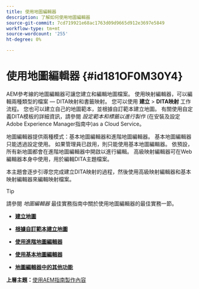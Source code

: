 ```yaml
---
title: 使用地圖編輯器
description: 了解如何使用地圖編輯器
source-git-commit: 7cd719921e68ac1763d09d9665d912e3697e5849
workflow-type: tm+mt
source-wordcount: '255'
ht-degree: 0%

---
```



# 使用地圖編輯器 {#id181OF0M30Y4}

AEM參考線的地圖編輯器可讓您建立和編輯地圖檔案。 使用映射編輯器，可以編輯兩種類型的檔案 — DITA映射和書籤映射。 您可以使用 **建立** \> **DITA映射** 工作流程。 您也可以建立自己的地圖範本，並根據自訂範本建立地圖。 有關使用自定義DITA模板的詳細資訊，請參閱 *設定範本和標籤以進行製作* (在安裝及設定Adobe Experience Manager指南中)as a Cloud Service。

地圖編輯器提供兩種模式：基本地圖編輯器和進階地圖編輯器。 基本地圖編輯器只能透過設定使用。 如果管理員已啟用，則只能使用基本地圖編輯器。 依預設，所有新地圖都會在進階地圖編輯器中開啟以進行編輯。 高級映射編輯器可在Web編輯器本身中使用，用於編輯DITA主題檔案。

本主題會逐步引導您完成建立DITA映射的過程，然後使用高級映射編輯器和基本映射編輯器來編輯映射檔案。

>[!TIP]
>
> 請參閱 *地圖編輯器* 最佳實務指南中關於使用地圖編輯器的最佳實務一節。

- **[建立地圖](map-editor-create-map.md)**

- **[根據自訂範本建立地圖](create-maps-customized-templates.md)**

- **[使用進階地圖編輯器](map-editor-advanced-map-editor.md)**

- **[使用基本地圖編輯器](map-editor-basic-map-editor.md)**

- **[地圖編輯器中的其他功能](map-editor-other-features.md)**


**上層主題：**[&#x200B;使用AEM指南製作內容](authoring-content-xml-doc.md)

